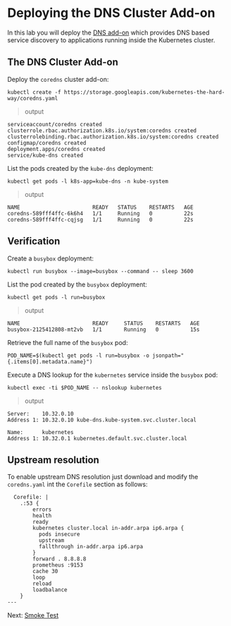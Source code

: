 # Deploying the DNS Cluster Add-on

In this lab you will deploy the [DNS add-on](https://kubernetes.io/docs/concepts/services-networking/dns-pod-service/) which provides DNS based service discovery to applications running inside the Kubernetes cluster.

## The DNS Cluster Add-on

Deploy the `coredns` cluster add-on:

```
kubectl create -f https://storage.googleapis.com/kubernetes-the-hard-way/coredns.yaml
```

> output

```
serviceaccount/coredns created
clusterrole.rbac.authorization.k8s.io/system:coredns created
clusterrolebinding.rbac.authorization.k8s.io/system:coredns created
configmap/coredns created
deployment.apps/coredns created
service/kube-dns created
```

List the pods created by the `kube-dns` deployment:

```
kubectl get pods -l k8s-app=kube-dns -n kube-system
```

> output

```
NAME                       READY   STATUS    RESTARTS   AGE
coredns-589fff4ffc-6k6h4   1/1     Running   0          22s
coredns-589fff4ffc-cqjsg   1/1     Running   0          22s
```

## Verification

Create a `busybox` deployment:

```
kubectl run busybox --image=busybox --command -- sleep 3600
```

List the pod created by the `busybox` deployment:

```
kubectl get pods -l run=busybox
```

> output

```
NAME                       READY     STATUS    RESTARTS   AGE
busybox-2125412808-mt2vb   1/1       Running   0          15s
```

Retrieve the full name of the `busybox` pod:

```
POD_NAME=$(kubectl get pods -l run=busybox -o jsonpath="{.items[0].metadata.name}")
```

Execute a DNS lookup for the `kubernetes` service inside the `busybox` pod:

```
kubectl exec -ti $POD_NAME -- nslookup kubernetes
```

> output

```
Server:    10.32.0.10
Address 1: 10.32.0.10 kube-dns.kube-system.svc.cluster.local

Name:      kubernetes
Address 1: 10.32.0.1 kubernetes.default.svc.cluster.local
```

## Upstream resolution

To enable upstream DNS resolution just download and modify the `coredns.yaml` int the `Corefile` section as follows:

```
  Corefile: |
    .:53 {
        errors
        health
        ready
        kubernetes cluster.local in-addr.arpa ip6.arpa {
          pods insecure
          upstream
          fallthrough in-addr.arpa ip6.arpa
        }
        forward . 8.8.8.8
        prometheus :9153
        cache 30
        loop
        reload
        loadbalance
    }
---
```

Next: [Smoke Test](13-smoke-test.md)
